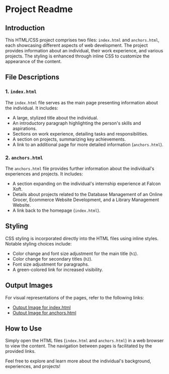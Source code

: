# Project Readme

## Introduction

This HTML/CSS project comprises two files: `index.html` and `anchors.html`, each showcasing different aspects of web development. The project provides information about an individual, their work experience, and various projects. The styling is enhanced through inline CSS to customize the appearance of the content.

## File Descriptions

### 1. `index.html`

The `index.html` file serves as the main page presenting information about the individual. It includes:

- A large, stylized title about the individual.
- An introductory paragraph highlighting the person's skills and aspirations.
- Sections on work experience, detailing tasks and responsibilities.
- A section on projects, summarizing key achievements.
- A link to an additional page for more detailed information (`anchors.html`).

### 2. `anchors.html`

The `anchors.html` file provides further information about the individual's experiences and projects. It includes:

- A section expanding on the individual's internship experience at Falcon Xoft.
- Details about projects related to the Database Management of an Online Grocer, Ecommerce Website Development, and a Library Management Website.
- A link back to the homepage (`index.html`).

## Styling

CSS styling is incorporated directly into the HTML files using inline styles. Notable styling choices include:

- Color change and font size adjustment for the main title (`h1`).
- Color change for secondary titles (`h2`).
- Font size adjustment for paragraphs.
- A green-colored link for increased visibility.

## Output Images

For visual representations of the pages, refer to the following links:

- [Output Image for index.html](output_images/index_output.png)
- [Output Image for anchors.html](output_images/anchors_output.png)

## How to Use

Simply open the HTML files (`index.html` and `anchors.html`) in a web browser to view the content. The navigation between pages is facilitated by the provided links.

Feel free to explore and learn more about the individual's background, experiences, and projects!
